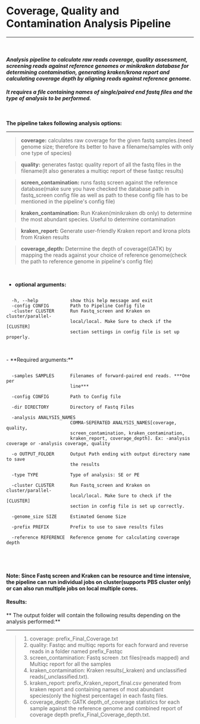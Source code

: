 # Coverage, Quality and Contamination Analysis Pipeline

***
<br>

#### <i>Analysis pipeline to calculate raw reads coverage, quality assessment, screening reads against reference genomes or minikraken database for determining contamination, generating kraken/krona report and calculating coverage depth by aligning reads against reference genome. 

#### It requires a file containing names of single/paired end fastq files and the type of analysis to be performed.</i>
<br>

**The pipeline takes following analysis options:**
***

> **coverage:** calculates raw coverage for the given fastq samples.(need genome size; therefore its better to have a filename/samples with only one type of species)

> **quality:** generates fastqc quality report of all the fastq files in the filename(It also generates a multiqc report of these fastqc results)

> **screen_contamination:** runs fastq screen against the reference database(make sure you have checked the database path in fastq_screen config file as well as path to these config file has to be mentioned in the pipeline's config file)

> **kraken_contamination:** Run Kraken(minikraken db only) to determine the most abundant species. Useful to determine contamination

> **kraken_report:** Generate user-friendly Kraken report and krona plots from Kraken results

> **coverage_depth:** Determine the depth of coverage(GATK) by mapping the reads against your choice of reference genome(check the path to reference genome in pipeline's config file)

<br>

- **optional arguments:**


```
  
  -h, --help            show this help message and exit
  -config CONFIG        Path to Pipeline Config file
  -cluster CLUSTER      Run Fastq_screen and Kraken on cluster/parallel-
                        local/local. Make Sure to check if the [CLUSTER]
                        section settings in config file is set up properly.
  
```
<br>
- **Required arguments:**


```

  -samples SAMPLES      Filenames of forward-paired end reads. ***One per
                        line***
                        
  -config CONFIG        Path to Config file
  
  -dir DIRECTORY        Directory of Fastq Files
  
  -analysis ANALYSIS_NAMES
                        COMMA-SEPERATED ANALYSIS_NAMES[coverage, quality,
                        screen_contamination, kraken_contamination,
                        kraken_report, coverage_depth]. Ex: -analysis coverage or -analysis coverage, quality
                        
  -o OUTPUT_FOLDER      Output Path ending with output directory name to save
                        the results
                                   
  -type TYPE            Type of analysis: SE or PE
  
  -cluster CLUSTER      Run Fastq_screen and Kraken on cluster/parallel-
                        local/local. Make Sure to check if the [CLUSTER]
                        section in config file is set up correctly.
                        
  -genome_size SIZE     Estimated Genome Size
  
  -prefix PREFIX        Prefix to use to save results files
  
  -reference REFERENCE  Reference genome for calculating coverage depth
                        


```
<br>

**Note: Since Fastq screen and Kraken can be resource and time intensive, the pipeline can run individual jobs on cluster(supports PBS cluster only) or can also run multiple jobs on local multiple cores.**
<br>

#### Results:

** The output folder will contain the following results depending on the analysis performed:**
***

> 1. coverage: prefix_Final_Coverage.txt 
> 2. quality: Fastqc and multiqc reports for each forward and reverse reads in a folder named prefix_Fastqc
> 3. screen_contamination: Fastq screen .txt files(reads mapped) and Multiqc report for all the samples
> 4. kraken_contamination: Kraken results(_kraken) and unclassified reads(_unclassified.txt). 
> 5. kraken_report: prefix_Kraken_report_final.csv generated from kraken report and containing names of most abundant species(only the highest percentage) in each fastq files.
> 6. coverage_depth: GATK depth_of_coverage statistics for each sample against the reference genome and combined report of coverage depth prefix_Final_Coverage_depth.txt.

